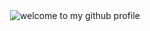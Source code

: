 <div align="center">
	<img src="[welcome-header.gif](https://i.pinimg.com/originals/63/4e/69/634e69d626a982c793cb6e2da0ee20e5.gif)" alt="welcome to my github profile">
	<br>
	<br>
</div>

<!--
**nicolaiprodromov/nicolaiprodromov** is a ✨ _special_ ✨ repository because its `README.md` (this file) appears on your GitHub profile.

Here are some ideas to get you started:

- 🔭 I’m currently working on ...
- 🌱 I’m currently learning ...
- 👯 I’m looking to collaborate on ...
- 🤔 I’m looking for help with ...
- 💬 Ask me about ...
- 📫 How to reach me: ...
- 😄 Pronouns: ...
- ⚡ Fun fact: ...
-->
